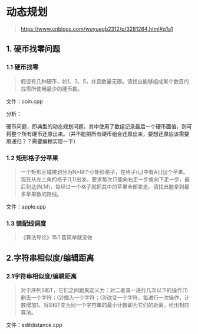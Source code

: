 # 动态规划
> https://www.cnblogs.com/wuyuegb2312/p/3281264.html#q1a1
## 1. 硬币找零问题
### 1.1 硬币找零
> 假设有几种硬币，如1、3、5，并且数量无限。请找出能够组成某个数目的找零所使用最少的硬币数。

文件：coin.cpp

分析：

硬币问题，即典型的动态规划问题。其中使用了数组记录最后一个硬币面值，则可将整个所有硬币还原出来。（并不能把所有硬币组合还原出来，要想还原应该需要用递归？？需要编程实现一下）
### 1.2 矩形格子分苹果
> 一个矩形区域被划分为N*M个小矩形格子，在格子(i,j)中有A[i][j]个苹果。现在从左上角的格子(1,1)出发，要求每次只能向右走一步或向下走一步，最后到达(N,M)，每经过一个格子就把其中的苹果全部拿走。请找出能拿到最多苹果数的路线。

文件：apple.cpp

### 1.3 装配线调度
> 《算法导论》15.1
蛮简单就没做

## 2.字符串相似度/编辑距离
### 2.1字符串相似度/编辑距离
>对于序列S和T，它们之间距离定义为：对二者其一进行几次以下的操作(1)删去一个字符；(2)插入一个字符；(3)改变一个字符。每进行一次操作，计数增加1。将S和T变为同一个字符串的最小计数即为它们的距离。给出相应算法。

文件：editdistance.cpp
